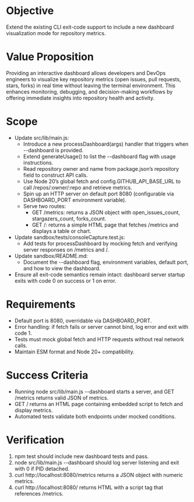 # Objective
Extend the existing CLI exit-code support to include a new dashboard visualization mode for repository metrics.

# Value Proposition
Providing an interactive dashboard allows developers and DevOps engineers to visualize key repository metrics (open issues, pull requests, stars, forks) in real time without leaving the terminal environment. This enhances monitoring, debugging, and decision-making workflows by offering immediate insights into repository health and activity.

# Scope
- Update src/lib/main.js:
  - Introduce a new processDashboard(args) handler that triggers when --dashboard is provided.
  - Extend generateUsage() to list the --dashboard flag with usage instructions.
  - Read repository owner and name from package.json’s repository field to construct API calls.
  - Use Node 20’s global fetch and config.GITHUB_API_BASE_URL to call /repos/:owner/:repo and retrieve metrics.
  - Spin up an HTTP server on default port 8080 (configurable via DASHBOARD_PORT environment variable).
  - Serve two routes:
    - GET /metrics: returns a JSON object with open_issues_count, stargazers_count, forks_count.
    - GET /: returns a simple HTML page that fetches /metrics and displays a table or chart.
- Update sandbox/tests/consoleCapture.test.js:
  - Add tests for processDashboard by mocking fetch and verifying server responses on /metrics and /.
- Update sandbox/README.md:
  - Document the --dashboard flag, environment variables, default port, and how to view the dashboard.
- Ensure all exit-code semantics remain intact: dashboard server startup exits with code 0 on success or 1 on error.

# Requirements
- Default port is 8080, overridable via DASHBOARD_PORT.
- Error handling: if fetch fails or server cannot bind, log error and exit with code 1.
- Tests must mock global fetch and HTTP requests without real network calls.
- Maintain ESM format and Node 20+ compatibility.

# Success Criteria
- Running node src/lib/main.js --dashboard starts a server, and GET /metrics returns valid JSON of metrics.
- GET / returns an HTML page containing embedded script to fetch and display metrics.
- Automated tests validate both endpoints under mocked conditions.

# Verification
1. npm test should include new dashboard tests and pass.
2. node src/lib/main.js --dashboard should log server listening and exit with 0 if PID detached.
3. curl http://localhost:8080/metrics returns a JSON object with numeric metrics.
4. curl http://localhost:8080/ returns HTML with a script tag that references /metrics.
